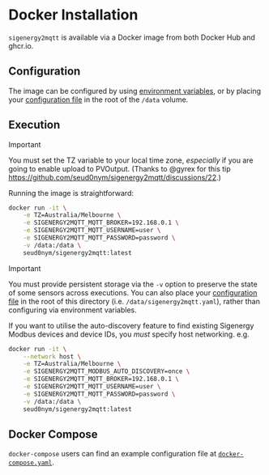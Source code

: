 # Docker Installation

`sigenergy2mqtt` is available via a Docker image from both Docker Hub and ghcr.io. 

## Configuration

The image can be configured by using [environment variables](../../README.md#environment-variables), or by placing your [configuration file](../../README.md#configuration-file) in the root of the `/data` volume.

## Execution

> [!IMPORTANT]
> You must set the TZ variable to your local time zone, _especially_ if you are going to enable upload to PVOutput. (Thanks to @gyrex for this tip https://github.com/seud0nym/sigenergy2mqtt/discussions/22.)

Running the image is straightforward:

```bash
docker run -it \
    -e TZ=Australia/Melbourne \
    -e SIGENERGY2MQTT_MQTT_BROKER=192.168.0.1 \
    -e SIGENERGY2MQTT_MQTT_USERNAME=user \
    -e SIGENERGY2MQTT_MQTT_PASSWORD=password \
    -v /data:/data \
    seud0nym/sigenergy2mqtt:latest
```

> [!IMPORTANT]
> You must provide persistent storage via the `-v` option to preserve the state of some sensors across executions. You can also place your [configuration file](../../README.md#configuration-file) in the root of this directory (i.e. `/data/sigenergy2mqtt.yaml`), rather than configuring via environment variables.


If you want to utilise the auto-discovery feature to find existing Sigenergy Modbus devices and device IDs, you _must_ specify host networking. e.g.

```bash
docker run -it \
    --network host \
    -e TZ=Australia/Melbourne \
    -e SIGENERGY2MQTT_MODBUS_AUTO_DISCOVERY=once \
    -e SIGENERGY2MQTT_MQTT_BROKER=192.168.0.1 \
    -e SIGENERGY2MQTT_MQTT_USERNAME=user \
    -e SIGENERGY2MQTT_MQTT_PASSWORD=password \
    -v /data:/data \
    seud0nym/sigenergy2mqtt:latest
```


## Docker Compose

`docker-compose` users can find an example configuration file at [`docker-compose.yaml`](docker-compose.yaml).
